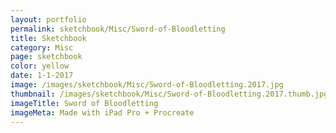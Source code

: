 ```yaml
---
layout: portfolio
permalink: sketchbook/Misc/Sword-of-Bloodletting
title: Sketchbook
category: Misc
page: sketchbook
color: yellow
date: 1-1-2017
image: /images/sketchbook/Misc/Sword-of-Bloodletting.2017.jpg
thumbnail: /images/sketchbook/Misc/Sword-of-Bloodletting.2017.thumb.jpg
imageTitle: Sword of Bloodletting
imageMeta: Made with iPad Pro + Procreate
---
```

